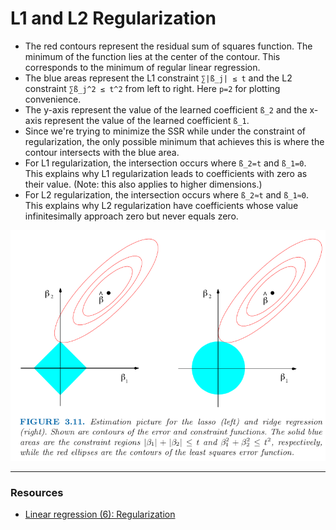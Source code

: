 # L1 and L2 Regularization

* The red contours represent the residual sum of squares function. The minimum of the function lies at the center of the contour. This corresponds to the minimum of regular linear regression.
* The blue areas represent the L1 constraint  `∑|ß_j| ≤ t` and the L2 constraint `∑ß_j^2 ≤ t^2` from left to right. Here `p=2` for plotting convenience.
* The y-axis represent the value of the learned coefficient `ß_2` and the x-axis represent the value of the learned coefficient `ß_1`.
* Since we're trying to minimize the SSR while under the constraint of regularization, the only possible minimum that achieves this is where the contour intersects with the blue area.
* For L1 regularization, the intersection occurs where `ß_2=t` and `ß_1=0`. This explains why L1 regularization leads to coefficients with zero as their value. (Note: this also applies to higher dimensions.)
* For L2 regularization, the intersection occurs where `ß_2≈t` and `ß_1≈0`. This explains why L2 regularization have coefficients whose value infinitesimally approach zero but never equals zero.

![](Images/Screen%20Shot%202020-02-13%20at%2012.12.00%20PM.png)

----

### Resources

* [Linear regression (6): Regularization](https://www.youtube.com/watch?v=sO4ZirJh9ds)

